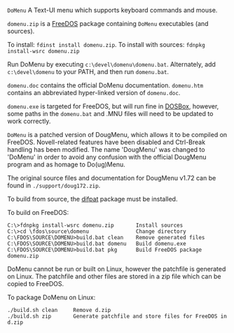 `DoMenu` A Text-UI menu which supports keyboard commands and mouse.

`domenu.zip` is a [FreeDOS](https://www.freedos.org/) package containing `DoMenu` executables (and sources).

To install: `fdinst install domenu.zip`. To install with sources: `fdnpkg install-wsrc domenu.zip`

Run DoMenu by executing `c:\devel\domenu\domenu.bat`. Alternately, add `c:\devel\domenu` to your PATH, and then run `domenu.bat`.

`domenu.doc` contains the official DoMenu documentation. `domenu.htm` contains an abbreviated hyper-linked version of `domenu.doc`.

`domenu.exe` is targeted for FreeDOS, but will run fine in [DOSBox](https://www.dosbox.com/), however, some paths in the `domenu.bat` and .MNU files will need to be updated to work correctly.

`DoMenu` is a patched version of DougMenu, which allows it to be compiled on
FreeDOS. Novell-related features have been disabled and Ctrl-Break handling has
been modified. The name 'DougMenu' was changed to 'DoMenu' in order to avoid any
confusion with the official DougMenu program and as homage to Do(ug)Menu.

The original source files and documentation for DougMenu v1.72 can be found in
`./support/doug172.zip`.


To build from source, the [difpat](https://github.com/deverac/difpat) package must be installed.

To build on FreeDOS:

    C:\>fdnpkg install-wsrc domenu.zip       Install sources
    C:\>cd \fdos\source\domenu               Change directory
    C:\FDOS\SOURCE\DOMENU>build.bat clean    Remove generated files
    C:\FDOS\SOURCE\DOMENU>build.bat domenu   Build domenu.exe
    C:\FDOS\SOURCE\DOMENU>build.bat pkg      Build FreeDOS package domenu.zip


DoMenu cannot be run or built on Linux, however the patchfile is generated on
Linux. The patchfile and other files are stored in a zip file which can be copied to FreeDOS.

To package DoMenu on Linux:

    ./build.sh clean     Remove d.zip
    ./build.sh zip       Generate patchfile and store files for FreeDOS in d.zip
